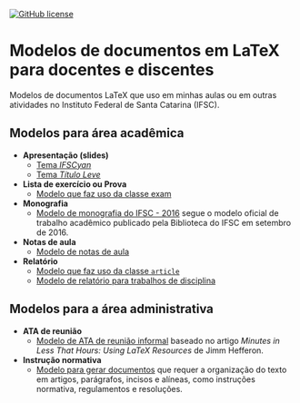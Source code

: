 [![GitHub license](https://img.shields.io/badge/license-CC0-blue.svg)](https://raw.githubusercontent.com/emersonmello/modelos-latex/master/LICENSE)

# Modelos de documentos em LaTeX para docentes e discentes

Modelos de documentos LaTeX que uso em minhas aulas ou em outras atividades no Instituto Federal de Santa Catarina (IFSC).

## Modelos para área acadêmica

-   **Apresentação (slides)**
    - [Tema *IFSCyan*](apresentacao/ifscyan)
    - [Tema *Título Leve*](apresentacao/titulo-leve)
- **Lista de exercício ou Prova**
  - [Modelo que faz uso da classe exam](lista-exercicio/lista-exam)
- **Monografia**
  - [Modelo de monografia do IFSC - 2016](monografia) segue o modelo oficial de trabalho acadêmico publicado pela Biblioteca do IFSC em setembro de 2016.
- **Notas de aula**
  - [Modelo de notas de aula](nota-de-aula)
- **Relatório**
  - [Modelo que faz uso da classe `article`](relatorio/article)
  - [Modelo de relatório para trabalhos de disciplina](relatorio/homework)


## Modelos para a área administrativa

- **ATA de reunião**
  - [Modelo de ATA de reunião informal](ata-reunioes) baseado no artigo *Minutes in Less That Hours: Using LaTeX Resources* de Jimm Hefferon.
- **Instrução normativa**
    - [Modelo para gerar documentos](instrucao-normativa) que requer a organização do texto em artigos, parágrafos, incisos e alíneas, como  instruções normativa, regulamentos e resoluções.
